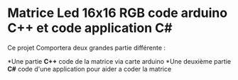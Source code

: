 # Matrice Led 16x16 RGB code arduino C++ et code application C#

Ce projet Comportera deux grandes partie différente :

*Une partie **C++** code de la matrice via carte arduino
*Une deuxième partie **C#** code d'une application pour aider a coder la matrice
